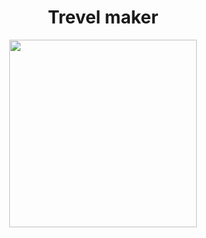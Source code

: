 <h1 align="center">Trevel maker</h1>
<p align="center"><img align="center" width=300 height=300 src="https://www.notion.so/bf33d58814ea4e9683d70a7cdcbdcde9?pvs=4#2946457a02ab43069181a2a2fba2d0ee"> </p>
